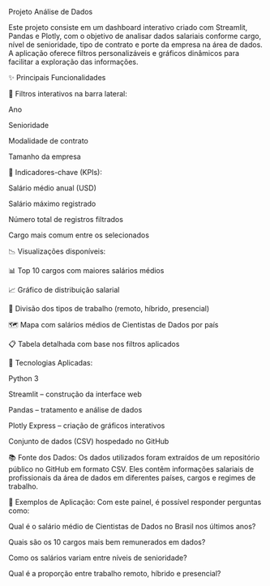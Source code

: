 Projeto Análise de Dados

Este projeto consiste em um dashboard interativo criado com Streamlit, Pandas e Plotly, com o objetivo de analisar dados salariais conforme cargo, nível de senioridade, tipo de contrato e porte da empresa na área de dados. A aplicação oferece filtros personalizáveis e gráficos dinâmicos para facilitar a exploração das informações.

✨ Principais Funcionalidades

🔎 Filtros interativos na barra lateral:

Ano

Senioridade

Modalidade de contrato

Tamanho da empresa

📌 Indicadores-chave (KPIs):

Salário médio anual (USD)

Salário máximo registrado

Número total de registros filtrados

Cargo mais comum entre os selecionados

📉 Visualizações disponíveis:

📊 Top 10 cargos com maiores salários médios

📈 Gráfico de distribuição salarial

🧩 Divisão dos tipos de trabalho (remoto, híbrido, presencial)

🗺️ Mapa com salários médios de Cientistas de Dados por país

📋 Tabela detalhada com base nos filtros aplicados

🧰 Tecnologias Aplicadas:

Python 3

Streamlit – construção da interface web

Pandas – tratamento e análise de dados

Plotly Express – criação de gráficos interativos

Conjunto de dados (CSV) hospedado no GitHub

📚 Fonte dos Dados:
Os dados utilizados foram extraídos de um repositório público no GitHub em formato CSV. Eles contêm informações salariais de profissionais da área de dados em diferentes países, cargos e regimes de trabalho.

🚦 Exemplos de Aplicação:
Com este painel, é possível responder perguntas como:

Qual é o salário médio de Cientistas de Dados no Brasil nos últimos anos?

Quais são os 10 cargos mais bem remunerados em dados?

Como os salários variam entre níveis de senioridade?

Qual é a proporção entre trabalho remoto, híbrido e presencial?
